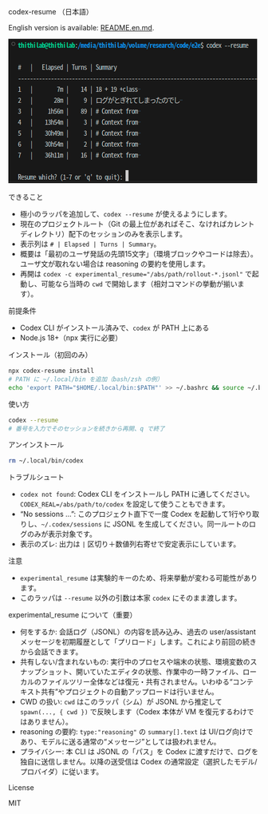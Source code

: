 codex-resume （日本語）

English version is available: [README.en.md](README.en.md).

![codex --resume screenshot](docs/assets/codex-resume.png)

できること

- 極小のラッパを追加して、`codex --resume` が使えるようにします。
- 現在のプロジェクトルート（Git の最上位があればそこ、なければカレントディレクトリ）配下のセッションのみを表示します。
- 表示列は `# | Elapsed | Turns | Summary`。
- 概要は「最初のユーザ発話の先頭15文字」（環境ブロックやコードは除去）。ユーザ文が取れない場合は reasoning の要約を使用します。
- 再開は `codex -c experimental_resume="/abs/path/rollout-*.jsonl"` で起動し、可能なら当時の `cwd` で開始します（相対コマンドの挙動が揃います）。

前提条件

- Codex CLI がインストール済みで、`codex` が PATH 上にある
- Node.js 18+（npx 実行に必要）

インストール（初回のみ）

```bash
npx codex-resume install
# PATH に ~/.local/bin を追加（bash/zsh の例）
echo 'export PATH="$HOME/.local/bin:$PATH"' >> ~/.bashrc && source ~/.bashrc
```

使い方

```bash
codex --resume
# 番号を入力でそのセッションを続きから再開、q で終了
```

アンインストール

```bash
rm ~/.local/bin/codex
```

トラブルシュート

- `codex not found`: Codex CLI をインストールし PATH に通してください。`CODEX_REAL=/abs/path/to/codex` を設定して使うこともできます。
- “No sessions …”: このプロジェクト直下で一度 Codex を起動して1行やり取りし、`~/.codex/sessions` に JSONL を生成してください。同一ルートのログのみが表示対象です。
- 表示のズレ: 出力は `|` 区切り＋数値列右寄せで安定表示にしています。

注意

- `experimental_resume` は実験的キーのため、将来挙動が変わる可能性があります。
- このラッパは `--resume` 以外の引数は本家 `codex` にそのまま渡します。

experimental_resume について（重要）

- 何をするか: 会話ログ（JSONL）の内容を読み込み、過去の user/assistant メッセージを初期履歴として「プリロード」します。これにより前回の続きから会話できます。
- 共有しない/含まれないもの: 実行中のプロセスや端末の状態、環境変数のスナップショット、開いていたエディタの状態、作業中の一時ファイル、ローカルのファイルツリー全体などは復元・共有されません。いわゆる“コンテキスト共有”やプロジェクトの自動アップロードは行いません。
- CWD の扱い: `cwd` はこのラッパ（シム）が JSONL から推定して `spawn(..., { cwd })` で反映します（Codex 本体が VM を復元するわけではありません）。
- reasoning の要約: `type:"reasoning"` の `summary[].text` は UI/ログ向けであり、モデルに送る通常の“メッセージ”としては扱われません。
- プライバシー: 本 CLI は JSONL の「パス」を Codex に渡すだけで、ログを独自に送信しません。以降の送受信は Codex の通常設定（選択したモデル/プロバイダ）に従います。

License

MIT
